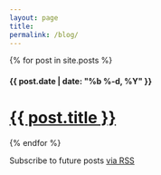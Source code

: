 ```yaml
---
layout: page
title: 
permalink: /blog/
---
```


{% for post in site.posts %}
<div class="page-header">
  <h4><span class="label label-default">{{ post.date | date: "%b %-d, %Y" }}</span></h4>
  <h1><a href="{{ post.url | prepend: site.baseurl }}">{{ post.title }}</a></h1>
</div>
{% endfor %}

<p class="rss-subscribe">Subscribe to future posts <a href="{{ "/feed.xml" | prepend: site.baseurl }}">via RSS</a></p>

